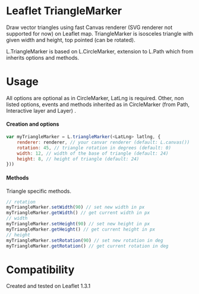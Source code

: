 Leaflet TriangleMarker
================

Draw vector triangles using fast Canvas renderer (SVG renderer not supported for now) on Leaflet map. TriangleMarker is isosceles triangle with given width and height, top pointed (can be rotated).

L.TriangleMarker is based on L.CircleMarker, extension to L.Path which from inherits options and methods.

Usage
================

All options are optional as in CircleMarker, LatLng is required. Other, non listed options, events and methods inherited as in CircleMarker (from Path, Interactive layer and Layer) .

#### Creation and options

```js
var myTriangleMarker = L.triangleMarker(<LatLng> latlng, {
    renderer: renderer, // your canvar renderer (default: L.canvas())
    rotation: 45, // triangle rotation in degrees (default: 0)
    width: 12, // width of the base of triangle (default: 24)
    height: 8, // height of triangle (default: 24)
}))
```

#### Methods

Triangle specific methods.

```js
// rotation
myTriangleMarker.setWidth(90) // set new width in px
myTriangleMarker.getWidth() // get current width in px
// width
myTriangleMarker.setHeight(90) // set new height in px
myTriangleMarker.getHeight() // get current height in px
// height
myTriangleMarker.setRotation(90) // set new rotation in deg
myTriangleMarker.getRotation() // get current rotation in deg
```

Compatibility
================

Created and tested on Leaflet 1.3.1

